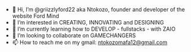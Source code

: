 - 👋 Hi, I’m @griizzlyford22 aka Ntokozo, founder and developer of the website Ford Mind
- 👀 I’m interested in CREATING, INNOVATING and DESIGNING
- 🌱 I’m currently learning how to DEVELOP - fullstacks - with ZAIO
- 💞️ I’m looking to collaborate on GAMECHANGERS
- 📫 How to reach me on my gmail: ntokozomafa12@gmail.com

<!---
griizzlyford22/griizzlyford22 is a ✨ special ✨ repository because its `README.md` (this file) appears on your GitHub profile.
You can click the Preview link to take a look at your changes.
--->
